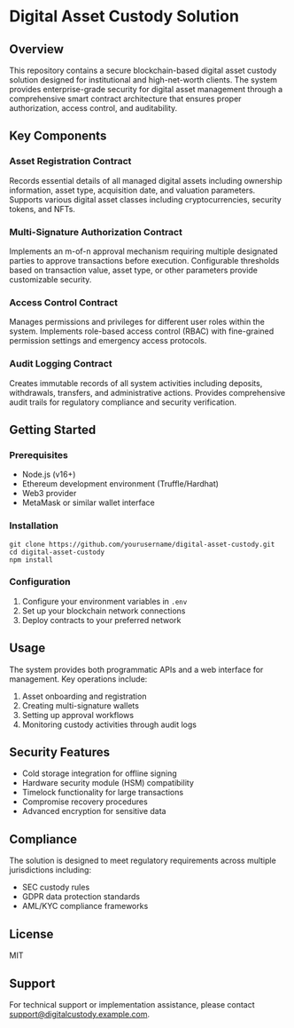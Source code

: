 # Digital Asset Custody Solution

## Overview

This repository contains a secure blockchain-based digital asset custody solution designed for institutional and high-net-worth clients. The system provides enterprise-grade security for digital asset management through a comprehensive smart contract architecture that ensures proper authorization, access control, and auditability.

## Key Components

### Asset Registration Contract
Records essential details of all managed digital assets including ownership information, asset type, acquisition date, and valuation parameters. Supports various digital asset classes including cryptocurrencies, security tokens, and NFTs.

### Multi-Signature Authorization Contract
Implements an m-of-n approval mechanism requiring multiple designated parties to approve transactions before execution. Configurable thresholds based on transaction value, asset type, or other parameters provide customizable security.

### Access Control Contract
Manages permissions and privileges for different user roles within the system. Implements role-based access control (RBAC) with fine-grained permission settings and emergency access protocols.

### Audit Logging Contract
Creates immutable records of all system activities including deposits, withdrawals, transfers, and administrative actions. Provides comprehensive audit trails for regulatory compliance and security verification.

## Getting Started

### Prerequisites
- Node.js (v16+)
- Ethereum development environment (Truffle/Hardhat)
- Web3 provider
- MetaMask or similar wallet interface

### Installation
```
git clone https://github.com/yourusername/digital-asset-custody.git
cd digital-asset-custody
npm install
```

### Configuration
1. Configure your environment variables in `.env`
2. Set up your blockchain network connections
3. Deploy contracts to your preferred network

## Usage

The system provides both programmatic APIs and a web interface for management. Key operations include:

1. Asset onboarding and registration
2. Creating multi-signature wallets
3. Setting up approval workflows
4. Monitoring custody activities through audit logs

## Security Features

- Cold storage integration for offline signing
- Hardware security module (HSM) compatibility
- Timelock functionality for large transactions
- Compromise recovery procedures
- Advanced encryption for sensitive data

## Compliance

The solution is designed to meet regulatory requirements across multiple jurisdictions including:
- SEC custody rules
- GDPR data protection standards
- AML/KYC compliance frameworks

## License

MIT

## Support

For technical support or implementation assistance, please contact support@digitalcustody.example.com.
